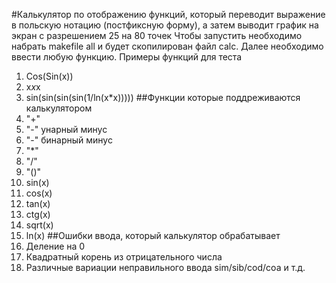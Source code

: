   #Калькулятор по отображению функций, который переводит выражение в польскую нотацию (постфиксную форму), а затем выводит график на экран с разрешением 25 на 80 точек
Чтобы запустить необходимо набрать makefile all и будет скопилирован файл calc. Далее необходимо ввести любую функцию.
Примеры функций для теста
1. Cos(Sin(x))
2. x*x*x
3. sin(sin(sin(sin(1/ln(x*x)))))
  ##Функции которые поддреживаются калькулятором 
1. "+" 
2. "-" унарный минус
3. "-" бинарный минус
4. "*" 
5. "/" 
6. "()" 
7. sin(x) 
8. cos(x) 
9. tan(x)
10. ctg(x) 
11. sqrt(x) 
12. ln(x)
##Ошибки ввода, который калькулятор обрабатывает
1. Деление на 0
2. Квадратный корень из отрицательного числа
3. Различные вариации неправильного ввода sim/sib/cod/coa и т.д.
